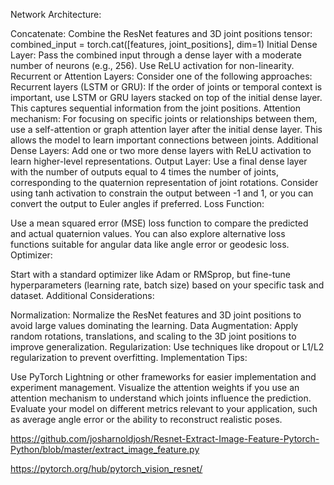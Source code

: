 Network Architecture:

Concatenate: Combine the ResNet features and 3D joint positions tensor: combined_input = torch.cat([features, joint_positions], dim=1)
Initial Dense Layer: Pass the combined input through a dense layer with a moderate number of neurons (e.g., 256). Use ReLU activation for non-linearity.
Recurrent or Attention Layers: Consider one of the following approaches:
Recurrent layers (LSTM or GRU): If the order of joints or temporal context is important, use LSTM or GRU layers stacked on top of the initial dense layer. This captures sequential information from the joint positions.
Attention mechanism: For focusing on specific joints or relationships between them, use a self-attention or graph attention layer after the initial dense layer. This allows the model to learn important connections between joints.
Additional Dense Layers: Add one or two more dense layers with ReLU activation to learn higher-level representations.
Output Layer: Use a final dense layer with the number of outputs equal to 4 times the number of joints, corresponding to the quaternion representation of joint rotations. Consider using tanh activation to constrain the output between -1 and 1, or you can convert the output to Euler angles if preferred.
Loss Function:

Use a mean squared error (MSE) loss function to compare the predicted and actual quaternion values. You can also explore alternative loss functions suitable for angular data like angle error or geodesic loss.
Optimizer:

Start with a standard optimizer like Adam or RMSprop, but fine-tune hyperparameters (learning rate, batch size) based on your specific task and dataset.
Additional Considerations:

Normalization: Normalize the ResNet features and 3D joint positions to avoid large values dominating the learning.
Data Augmentation: Apply random rotations, translations, and scaling to the 3D joint positions to improve generalization.
Regularization: Use techniques like dropout or L1/L2 regularization to prevent overfitting.
Implementation Tips:

Use PyTorch Lightning or other frameworks for easier implementation and experiment management.
Visualize the attention weights if you use an attention mechanism to understand which joints influence the prediction.
Evaluate your model on different metrics relevant to your application, such as average angle error or the ability to reconstruct realistic poses.


https://github.com/josharnoldjosh/Resnet-Extract-Image-Feature-Pytorch-Python/blob/master/extract_image_feature.py

https://pytorch.org/hub/pytorch_vision_resnet/